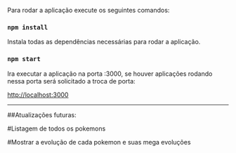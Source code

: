 Para rodar a aplicação execute os seguintes comandos:

### `npm install`

Instala todas as dependências necessárias para rodar a aplicação.

### `npm start`

Ira executar a aplicação na porta :3000, se houver aplicações rodando nessa porta será solicitado a troca de porta:

[http://localhost:3000](http://localhost:3000)

------------------------------------------------------------------------------

##Atualizações futuras:

#Listagem de todos os pokemons

#Mostrar a evolução de cada pokemon e suas mega evoluções


